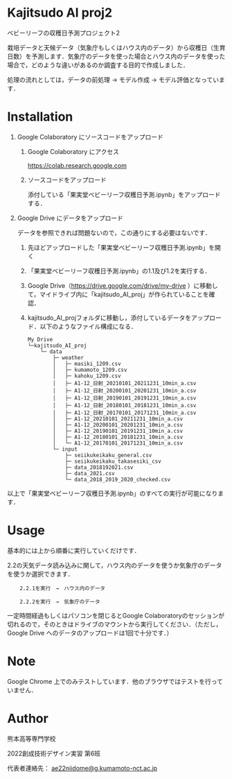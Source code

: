 # Kajitsudo AI proj2

ベビーリーフの収穫日予測プロジェクト2

栽培データと天候データ（気象庁もしくはハウス内のデータ）から収穫日（生育日数）を予測します．気象庁のデータを使った場合とハウス内のデータを使った場合で，どのような違いがあるのか調査する目的で作成しました．

処理の流れとしては，データの前処理 → モデル作成 → モデル評価となっています．

# Installation
1. Google Colaboratory にソースコードをアップロード

    1. Google Colaboratory にアクセス
    
        https://colab.research.google.com
        
    1. ソースコードをアップロード
    
        添付している「果実堂ベビーリーフ収穫日予測.ipynb」をアップロードする．
        
        
1. Google Drive にデータをアップロード

    データを参照できれば問題ないので，この通りにする必要はないです．
    
    1. 先ほどアップロードした「果実堂ベビーリーフ収穫日予測.ipynb」を開く
    
    1. 「果実堂ベビーリーフ収穫日予測.ipynb」の1.1及び1.2を実行する．
    
    1. Google Drive（https://drive.google.com/drive/my-drive ）に移動して，マイドライブ内に「kajitsudo_AI_proj」が作られていることを確認．
    
    1. kajitsudo_AI_projフォルダに移動し，添付しているデータをアップロード．以下のようなファイル構成になる．
        
        ```
        My Drive
        └─kajitsudo_AI_proj
            └─ data
                ├─ weather
                │   ├─ masiki_1209.csv
                │   ├─ kumamoto_1209.csv
                │   ├─ kahoku_1209.csv
                │   ├─ A1-12_日射_20210101_20211231_10min_a.csv
                │   ├─ A1-12_日射_20200101_20201231_10min_a.csv
                │   ├─ A1-12_日射_20190101_20191231_10min_a.csv
                │   ├─ A1-12_日射_20180101_20181231_10min_a.csv
                │   ├─ A1-12_日射_20170101_20171231_10min_a.csv
                │   ├─ A1-12_20210101_20211231_10min_a.csv
                │   ├─ A1-12_20200101_20201231_10min_a.csv
                │   ├─ A1-12_20190101_20191231_10min_a.csv
                │   ├─ A1-12_20180101_20181231_10min_a.csv
                │   └─ A1-12_20170101_20171231_10min_a.csv
                └─ input
                    ├─ seiikukeikaku_general.csv
                    ├─ seiikukeikaku_takasesiki_csv
                    ├─ data_2018192021.csv
                    ├─ data_2021.csv
                    └─ data_2018_2019_2020_checked.csv
        ```
    
以上で「果実堂ベビーリーフ収穫日予測.ipynb」のすべての実行が可能になります．

# Usage

基本的には上から順番に実行していくだけです．
        
2.2の天気データ読み込みに関して，ハウス内のデータを使うか気象庁のデータを使うか選択できます．
        
        2.2.1を実行　→　ハウス内のデータ

        2.2.2を実行　→　気象庁のデータ
        
一定時間経過もしくはパソコンを閉じるとGoogle Colaboratoryのセッションが切れるので，そのときはドライブのマウントから実行してください．（ただし，Google Drive へのデータのアップロードは1回で十分です．）

# Note

Google Chrome 上でのみテストしています．他のブラウザではテストを行っていません．

# Author
熊本高等専門学校

2022創成技術デザイン実習 第6班

代表者連絡先：
ae22niidome@g.kumamoto-nct.ac.jp
